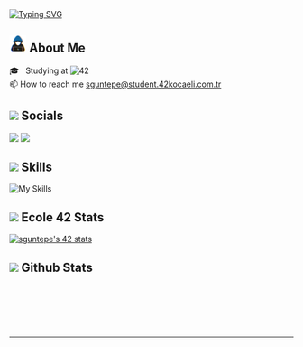 <div align="left">
<a href="https://github.com/samiguntepe"><img src="https://readme-typing-svg.herokuapp.com?font=Matrix&pause=1000&color=00CC00&width=435&lines=Welcome+to+Sami+G%C3%BCntepe's+Github;Ecole+42+Student" alt="Typing SVG" /></a>


## <picture><img src = "https://github.com/0xAbdulKhalid/0xAbdulKhalid/raw/main/assets/mdImages/about_me.gif" width = 30px></picture> **About Me**
🎓 &nbsp; Studying at ![42](https://img.shields.io/badge/-Ecole-111111?style=flat&logo=42)<br/>
📫 How to reach me  sguntepe@student.42kocaeli.com.tr

## <img src="https://github.com/TheDudeThatCode/TheDudeThatCode/blob/master/Assets/Earth.gif" width="24px">  **Socials**
<!--
<a href="https://www.linkedin.com/in/samiguntepe/" target="blank"><img align="center" src="https://raw.githubusercontent.com/rahuldkjain/github-profile-readme-generator/master/src/images/icons/Social/linked-in-alt.svg" alt="https://www.linkedin.com/in/samiguntepe/" height="30" width="40" /></a> 
<a href="https://www.instagram.com/samiguntepe/" target="blank"><img align="center" src="https://raw.githubusercontent.com/rahuldkjain/github-profile-readme-generator/master/src/images/icons/Social/instagram.svg" alt="https://www.instagram.com/samiguntepe/" height="30" width="40" /></a>
<a href="https://www.hackerrank.com/guntepesami" target="blank"><img align="center" src="https://raw.githubusercontent.com/rahuldkjain/github-profile-readme-generator/master/src/images/icons/Social/hackerrank.svg" alt="https://www.hackerrank.com/guntepesami" height="30" width="40" /></a>
<a href="https://www.codewars.com/users/samiguntepe"> <img align="center" height="30"  alt="Codewars icon" src="https://docs.codewars.com/logo.svg"> </a>
-->
<a href="https://www.linkedin.com/in/samiguntepe/"><img src="https://skillicons.dev/icons?i=linkedin" height="35"/><a/>
<a href="https://www.instagram.com/samiguntepe/"><img src="https://skillicons.dev/icons?i=instagram" height="35"/><a/>

## <img src="https://media2.giphy.com/media/QssGEmpkyEOhBCb7e1/giphy.gif?cid=ecf05e47a0n3gi1bfqntqmob8g9aid1oyj2wr3ds3mg700bl&rid=giphy.gif" width ="25"> **Skills**

<p><img src="https://skillicons.dev/icons?i=swift,c,cpp,html,css,git,bash" height="35" alt="My Skills"></p>


## <img width="30" src="https://media.giphy.com/media/iY8CRBdQXODJSCERIr/giphy.gif" ><b> **Ecole 42 Stats** </b>

<a href="https://profile.intra.42.fr/users/sguntepe"><img width="420" src="https://badge.mediaplus.ma/greenbinary/sguntepe?1337Badge=off&UM6P=off" alt="sguntepe's 42 stats" /></a>
<!--
<a href="https://profile.intra.42.fr/users/sguntepe"><img width="420" src="https://badge42.vercel.app/api/v2/clb16cs8m00210fjnxla8ydra/stats?cursusId=21&coalitionId=231" alt="sguntepe's 42 stats" /></a>
 -->
## <img src="https://media.giphy.com/media/iY8CRBdQXODJSCERIr/giphy.gif" width="30"><b> **Github Stats** </b>

<p><img width="420" src="https://github-readme-stats.vercel.app/api/top-langs/?username=samiguntepe&amp;theme=chartreuse-dark&amp;hide_border=true&amp;include_all_commits=false&amp;count_private=false&amp;layout=compact" alt=""><br/></p>

<p><img width="420"  src="https://github-readme-stats.vercel.app/api?username=samiguntepe&amp;theme=chartreuse-dark&amp;hide_border=true&amp;include_all_commits=false&amp;count_private=false" alt=""><br/></p>

<p><img width="420"  src="https://github-readme-streak-stats.herokuapp.com/?user=samiguntepe&amp;theme=chartreuse-dark&amp;hide_border=true" alt=""></p>

<!--
## 📈 **Github Activity Graph**
<p><a href="https://github.com/samiguntepe"><img src="https://activity-graph.herokuapp.com/graph?username=samiguntepe&theme=merko" alt="samiguntepe;s github activity graph"></a></p>
-->
---
<!--
<h4 align="center">Visitor's count 👀</h4>
<p align="center"><img width="210" src="https://profile-counter.glitch.me/{samiguntepe}/count.svg" alt="samiguntepe :: Visitor's Count" /></p>
<br/>
<!-- Proudly created with GPRM ( https://gprm.itsvg.in ) -->
</div>
